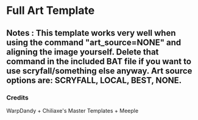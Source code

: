 # Full Art Template

## Notes : This template works very well when using the command "art_source=NONE" and aligning the image yourself. Delete that command in the included BAT file if you want to use scryfall/something else anyway. Art source options are: SCRYFALL, LOCAL, BEST, NONE.

### Credits
WarpDandy + Chiliaxe's Master Templates + Meeple